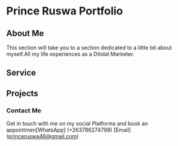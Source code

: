 # Prince Ruswa Portfolio


## About Me
This section will take you to a section dedicated to a little bit about myself.All my life experiences as a Ditidal Marketer.

## Service

## Projects

### Contact Me
Get in touch with me on my social Platforms and book an appointmen[WhatsApp] (+263786274798)
[Email] (princeruswa46@gmail.com)
 
 